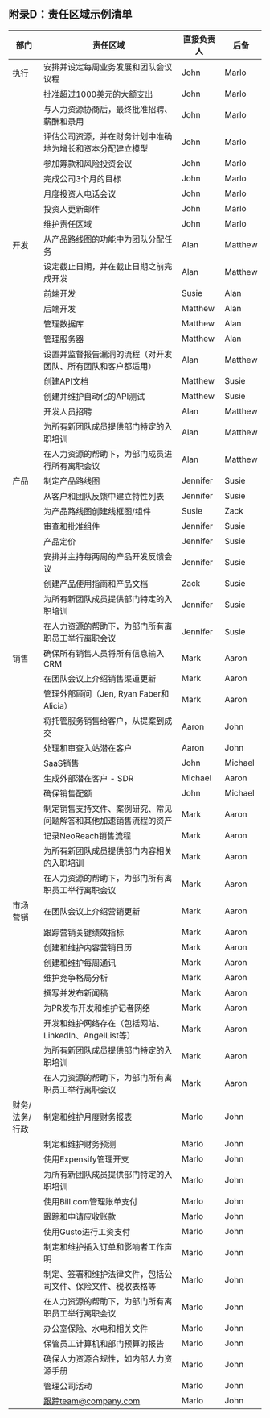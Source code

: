 ## 附录D：责任区域示例清单

 | 部门 | 	责任区域	 | 直接负责人 | 	后备 | 
 | --- | --------- | --- | --- |
 | 执行	 | 安排并设定每周业务发展和团队会议议程	 | John | 	Marlo | 
 |  | 	批准超过1000美元的大额支出	 | John | 	Marlo | 
 |  | 	与人力资源协商后，最终批准招聘、薪酬和录用 | 	John | 	Marlo | 
 |  | 	评估公司资源，并在财务计划中准确地为增长和资本分配建立模型 | 	John | 	Marlo | 
 |  | 	参加筹款和风险投资会议	 | John	 | Marlo | 
 |  | 	完成公司3个月的目标	 | John	 | Marlo | 
 |  | 	月度投资人电话会议 | 	John	 | Marlo | 
 |  | 	投资人更新邮件	 | John | 	Marlo | 
 |  | 	维护责任区域	 | John | 	Marlo | 
 | 开发	 | 从产品路线图的功能中为团队分配任务 | 	Alan | 	Matthew | 
 |  | 设定截止日期，并在截止日期之前完成开发	 | Alan | 	Matthew | 
 | 	| 前端开发	 | Susie | 	Alan | 
 |  | 后端开发	 | Matthew | 	Alan | 
 |  | 	管理数据库	 | Matthew | 	Alan | 
 |  | 	管理服务器	 | Matthew | 	Alan | 
 |  | 	设置并监督报告漏洞的流程（对开发团队、所有团队和客户都适用） | 	Alan	 | Matthew | 
 |  | 	创建API文档	 | Matthew	 | Susie | 
 |  | 	创建并维护自动化的API测试 | 	Matthew | 	Susie | 
 |  | 	开发人员招聘	 | Alan | 	Matthew | 
 |  | 	为所有新团队成员提供部门特定的入职培训 | 	Alan | 	Matthew | 
 |  | 	在人力资源的帮助下，为部门成员进行所有离职会议 | 	Alan	 | Matthew | 
 | 产品	| 制定产品路线图 | 	Jennifer | 	Susie | 
 |  | 	从客户和团队反馈中建立特性列表	 | Jennifer | 	Susie | 
 |  | 	为产品路线图创建线框图/组件 | 	Susie	 | Zack | 
 |  | 	审查和批准组件	 | Jennifer	 | Susie | 
 |  | 	产品定价	 | Jennifer | 	Susie | 
 |  | 	安排并主持每两周的产品开发反馈会议	 | Jennifer	 | Susie | 
 |  | 	创建产品使用指南和产品文档	 | Zack | 	Susie | 
 |  | 	为所有新团队成员提供部门特定的入职培训	 | Jennifer | 	Susie | 
 |  | 	在人力资源的帮助下，为部门所有离职员工举行离职会议 | 	Jennifer | 	Susie | 
 | 销售 | 	确保所有销售人员将所有信息输入CRM | 	Mark | 	Aaron | 
 |  | 	在团队会议上介绍销售渠道更新 | 	Mark | 	Aaron | 
 |  | 	管理外部顾问（Jen, Ryan Faber和Alicia）	 | Mark | 	Aaron | 
 |  | 	将托管服务销售给客户，从提案到成交 | 	Aaron | 	John | 
 |  | 	处理和审查入站潜在客户	 | Aaron	 | John | 
 |  | 	SaaS销售	 | John	 | Michael | 
 |  | 	生成外部潜在客户 - SDR	 | Michael | 	Aaron | 
 |  | 	确保销售配额	 | John	 | Michael | 
 |  | 	制定销售支持文件、案例研究、常见问题解答和其他加速销售流程的资产 | 	Mark | 	Aaron | 
 |  | 	记录NeoReach销售流程	 | Mark | 	Aaron | 
 |  | 	为所有新团队成员提供部门内容相关的入职培训	 | Mark	 | Aaron | 
 |  | 	在人力资源的帮助下，为部门所有离职员工举行离职会议 | 	Mark | 	Aaron | 
 | 市场营销	 | 在团队会议上介绍营销更新	 | Mark	 | Aaron | 
 |  | 	跟踪营销关键绩效指标	 | Mark	 | Aaron | 
 |  | 	创建和维护内容营销日历 | 	Mark	 | Aaron | 
 |  | 	创建和维护每周通讯	 | Mark	 | Aaron | 
 |  | 	维护竞争格局分析	 | Mark	 | Aaron | 
 |  | 	撰写并发布新闻稿	 | Mark	 | Aaron | 
 |  | 	为PR发布开发和维护记者网络 | 	Mark | 	Aaron | 
 |  | 	开发和维护网络存在（包括网站、LinkedIn、AngelList等） | 	Mark | 	Aaron | 
 |  | 	为所有新团队成员提供部门特定的入职培训	 | Mark	 | Aaron | 
 |  | 	在人力资源的帮助下，为部门所有离职员工举行离职会议	 | Mark	 | Aaron | 
 | 财务/法务/行政  | 	制定和维护月度财务报表 | 	Marlo	 | John | 
 |  | 	制定和维护财务预测	 | Marlo	 | John | 
 |  |  	使用Expensify管理开支 | 	Marlo | 	John | 
 |  | 	为所有新团队成员提供部门特定的入职培训 | 	Marlo	 | John | 
 |  | 	使用Bill.com管理账单支付	 | Marlo	 | John | 
 |  | 	跟踪和申请应收账款 | 	Marlo | 	John | 
 |  | 	使用Gusto进行工资支付 | 	Marlo	 | John | 
 |  | 	制定和维护插入订单和影响者工作声明	 | Marlo | 	John | 
 |  | 	制定、签署和维护法律文件，包括公司文件、保险文件、税收表格等 | 	Marlo | 	John | 
 |  | 	在人力资源的帮助下，为部门所有离职员工举行离职会议 | 	Marlo | 	John | 
 |  | 	办公室保险、水电和相关文件 | 	Marlo	 | John | 
 |  | 	保管员工计算机和部门预算的报告 | 	Marlo | 	John | 
 |  | 	确保人力资源合规性，如内部人力资源手册 | 	Marlo | 	John | 
 |  | 	管理公司活动 | 	Marlo | 	John | 
 |  | 	跟踪team@company.com | 	Marlo	 | John | 
